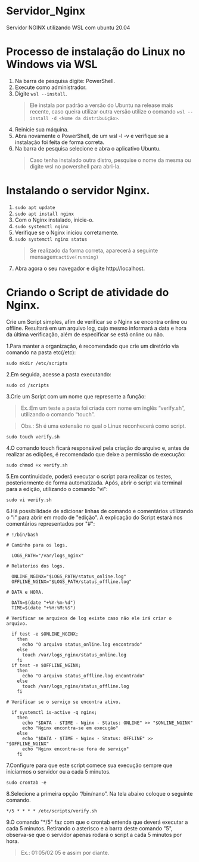# Servidor_Nginx
Servidor NGINX utilizando WSL com ubuntu 20.04

# Processo de instalação do Linux no Windows via WSL
  1. Na barra de pesquisa digite: PowerShell.
  2. Execute como administrador.
  3. Digite `wsl --install`.
     > Ele instala por padrão a versão do Ubuntu na release mais recente, caso queira utilizar outra versão utilize o comando `wsl --install -d <Nome da distribuição>`.
  4. Reinicie sua máquina.
  5. Abra novamente o PowerShell, de um wsl -l -v e verifique se a instalação foi feita de forma correta.
  6. Na barra de pesquisa selecione e abra o aplicativo Ubuntu.
     > Caso tenha instalado outra distro, pesquise o nome da mesma ou digite wsl no powershell para abri-la.

# Instalando o servidor Nginx.
  1. `sudo apt update`
  2. `sudo apt install nginx`
  3. Com o Nginx instalado, inicie-o.
  4. `sudo systemctl nginx`
  5. Verifique se o Nginx iniciou corretamente.
  6. `sudo systemctl nginx status`
     > Se realizado da forma correta, aparecerá a seguinte mensagem:`active(running)`
  7. Abra agora o seu navegador e digite http://localhost.

# Criando o Script de atividade do Nginx.
Crie um Script simples, afim de verificar se o Nginx se encontra online ou offline. Resultará em um arquivo log, cujo mesmo informará a data e hora da última verificação, além de especificar se está online ou não.
  
1.Para manter a organização, é recomendado que crie um diretório via comando na pasta etc(/etc):

`sudo mkdir /etc/scripts`

2.Em seguida, acesse a pasta executando:

`sudo cd /scripts`

3.Crie um Script com um nome que represente a função:
>Ex.:Em um teste a pasta foi criada com nome em inglês “verify.sh”, utilizando o comando “touch”.

>Obs.: Sh é uma extensão no qual o Linux reconhecerá como script.

`sudo touch verify.sh`
	
4.O comando touch ficará responsável pela criação do arquivo e, antes de realizar as edições, é recomendado que deixe a permissão de execução:

`sudo chmod +x verify.sh`

5.Em continuidade, poderá executar o script para realizar os testes, posteriormente de forma automatizada. Após, abrir o script via terminal para a edição, utilizando o comando "vi":

`sudo vi verify.sh`
	
6.Há possibilidade de adicionar linhas de comando e comentários utilizando o "i" para abrir em modo de "edição". A explicação do Script estará nos comentários representados por "#":
  
    # !/bin/bash
    
    # Caminho para os logs.
    
      LOGS_PATH="/var/logs_nginx"
    
    # Relatorios dos logs.
    
      ONLINE_NGINX="$LOGS_PATH/status_online.log"
      OFFLINE_NGINX="$LOGS_PATH/status_offline.log"
    
    # DATA e HORA.
      
      DATA=$(date "+%Y-%m-%d")
      TIME=$(date "+%H:%M:%S")
    
    # Verificar se arquivos de log existe caso não ele irá criar o arquivo.
     
      if test -e $ONLINE_NGINX; 
        then
          echo "O arquivo status_online.log encontrado"
        else
          touch /var/logs_nginx/status_online.log
        fi
      if test -e $OFFLINE_NGINX; 
        then
          echo "O arquivo status_offline.log encontrado"
        else
          touch /var/logs_nginx/status_offline.log
        fi
    
    # Verificar se o serviço se encontra ativo.
     
      if systemctl is-active -q nginx; 
        then
          echo "$DATA - $TIME - Nginx - Status: ONLINE" >> "$ONLINE_NGINX"
          echo "Nginx encontra-se em execução"
        else
          echo "$DATA - $TIME - Nginx - Status: OFFLINE" >> "$OFFLINE_NGINX"
          echo "Nginx encontra-se fora de serviço"
        fi

7.Configure para que este script comece sua execução sempre que iniciarmos o servidor ou a cada 5 minutos.

`sudo crontab -e`
	
8.Selecione a primeira opção “/bin/nano”. Na tela abaixo coloque o seguinte comando.

    */5 * * * * /etc/scripts/verify.sh

9.O comando "*/5" faz com que o crontab entenda que deverá executar a cada 5 minutos. Retirando o asterisco e a barra deste comando "5", observa-se que o servidor apenas rodará o script a cada 5 minutos por hora. 
>Ex.: 01:05/02:05 e assim por diante.

